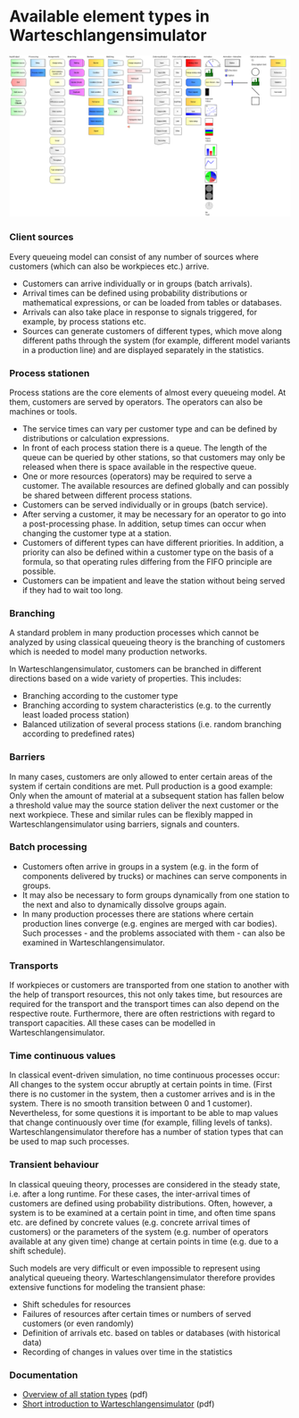 # Available element types in Warteschlangensimulator

![Overview of the available model elements](Images/Screenshot_en_stations.png "Overview of the available model elements")

### Client sources

Every queueing model can consist of any number of sources where customers (which can also be workpieces etc.) arrive.

* Customers can arrive individually or in groups (batch arrivals).
* Arrival times can be defined using probability distributions or mathematical expressions, or can be loaded from tables or databases.
* Arrivals can also take place in response to signals triggered, for example, by process stations etc.
* Sources can generate customers of different types, which  move along different paths through the system (for example, different model variants in a production line) and are displayed separately in the statistics.

### Process stationen

Process stations are the core elements of almost every queueing model. At them, customers are served by operators. The operators can also be machines or tools.

* The service times can vary per customer type and can be defined by distributions or calculation expressions.
* In front of each process station there is a queue. The length of the queue can be queried by other stations, so that customers may only be released when there is space available in the respective queue.
* One or more resources (operators) may be required to serve a customer. The available resources are defined globally and can possibly be shared between different process stations.
* Customers can be served individually or in groups (batch service).
* After serving a customer, it may be necessary for an operator to go into a post-processing phase. In addition, setup times can occur when changing the customer type at a station.
* Customers of different types can have different priorities. In addition, a priority can also be defined within a customer type on the basis of a formula, so that operating rules differing from the FIFO principle are possible.
* Customers can be impatient and leave the station without being served if they had to wait too long.

### Branching

A standard problem in many production processes which cannot be analyzed by using classical queueing theory is the branching of customers which is needed to model many production networks.

In Warteschlangensimulator, customers can be branched in different directions based on a wide variety of properties. This includes:

* Branching according to the customer type
* Branching according to system characteristics (e.g. to the currently least loaded process station)
* Balanced utilization of several process stations (i.e. random branching according to predefined rates)

### Barriers

In many cases, customers are only allowed to enter certain areas of the system if certain conditions are met. Pull production is a good example: Only when the amount of material at a subsequent station has fallen below a threshold value may the source station deliver the next customer or the next workpiece. These and similar rules can be flexibly mapped in Warteschlangensimulator using barriers, signals and counters. 

### Batch processing

* Customers often arrive in groups in a system (e.g. in the form of components delivered by trucks) or machines can serve components in groups.
* It may also be necessary to form groups dynamically from one station to the next and also to dynamically dissolve groups again.
* In many production processes there are stations where certain production lines converge (e.g. engines are merged with car bodies). Such processes - and the problems associated with them - can also be examined in Warteschlangensimulator.

### Transports

If workpieces or customers are transported from one station to another with the help of transport resources, this not only takes time, but resources are required for the transport and the transport times can also depend on the respective route. Furthermore, there are often restrictions with regard to transport capacities. All these cases can be modelled in Warteschlangensimulator.

### Time continuous values

In classical event-driven simulation, no time continuous processes occur: All changes to the system occur abruptly at certain points in time. (First there is no customer in the system, then a customer arrives and is in the system. There is no smooth transition between 0 and 1 customer). Nevertheless, for some questions it is important to be able to map values that change continuously over time (for example, filling levels of tanks). Warteschlangensimulator therefore has a number of station types that can be used to map such processes.

### Transient behaviour

In classical queuing theory, processes are considered in the steady state, i.e. after a long runtime. For these cases, the inter-arrival times of customers are defined using probability distributions. Often, however, a system is to be examined at a certain point in time, and often time spans etc. are defined by concrete values (e.g. concrete arrival times of customers) or the parameters of the system (e.g. number of operators available at any given time) change at certain points in time (e.g. due to a shift schedule).

Such models are very difficult or even impossible to represent using analytical queueing theory. Warteschlangensimulator therefore provides extensive functions for modeling the transient phase:

* Shift schedules for resources
* Failures of resources after certain times or numbers of served customers (or even randomly)
* Definition of arrivals etc. based on tables or databases (with historical data)
* Recording of changes in values over time in the statistics

### Documentation

* [Overview of all station types](https://a-herzog.github.io/Warteschlangensimulator/Warteschlangensimulator-Reference-en.pdf) (pdf)
* [Short introduction to Warteschlangensimulator](https://a-herzog.github.io/Warteschlangensimulator/Warteschlangensimulator-de.pdf) (pdf)